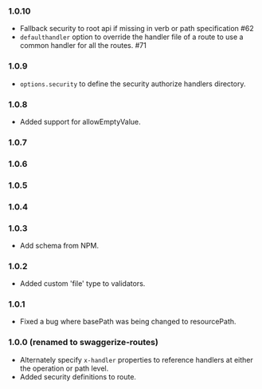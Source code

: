 ### 1.0.10

- Fallback security to root api if missing in verb or path specification #62
- `defaulthandler` option to override the handler file of a route to use a common handler for all the routes. #71
 
### 1.0.9

- `options.security` to define the security authorize handlers directory.

### 1.0.8

- Added support for allowEmptyValue.

### 1.0.7

### 1.0.6

### 1.0.5

### 1.0.4

### 1.0.3

- Add schema from NPM.

### 1.0.2

- Added custom 'file' type to validators.

### 1.0.1

- Fixed a bug where basePath was being changed to resourcePath.

### 1.0.0 (renamed to swaggerize-routes)

- Alternately specify `x-handler` properties to reference handlers at either the operation or path level.
- Added security definitions to route.
